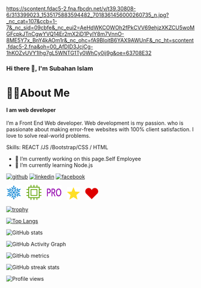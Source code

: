 https://scontent.fdac5-2.fna.fbcdn.net/v/t39.30808-6/313399023_1535175883594482_7018361456000260735_n.jpg?_nc_cat=107&ccb=1-7&_nc_sid=09cbfe&_nc_eui2=AeHdWKCOWOh2fPkCVV69ehjzXKZCU5woMGFcpkJTnCgwYVQ14Er2mX2iD1PylY8m7VnnO-8ME5Y7x_BnY4kAOm1r&_nc_ohc=fA9BloitB6YAX9AWUnF&_nc_ht=scontent.fdac5-2.fna&oh=00_AfDID3JcjCg-1hKOZvUVY1Ihg7gL5WNTG1Ty0WhCy0ij9g&oe=63708E32
### Hi there 👋,  I'm Subahan Islam
<h1>👨‍🏫About Me</h1>
<h4>I am web developer</h4>

I’m a Front End Web developer. Web development is my passion. who is passionate about making error-free websites with 100% client satisfaction. I love to solve real-world problems.

Skills:  REACT /JS /Bootstrap/CSS / HTML

- 🔭 I’m currently working on this page.Self Employee 
- 🌱 I’m currently learning Node.js 


[<img src='https://cdn.jsdelivr.net/npm/simple-icons@3.0.1/icons/github.svg' alt='github' height='40'>](https://github.com/subahanislamdev)  [<img src='https://cdn.jsdelivr.net/npm/simple-icons@3.0.1/icons/linkedin.svg' alt='linkedin' height='40'>](https://www.linkedin.com/in/subahan-islam-5bb64a1ba/)  [<img src='https://cdn.jsdelivr.net/npm/simple-icons@3.0.1/icons/facebook.svg' alt='facebook' height='40'>](https://www.facebook.com/mdsubahan.islam.7)  

<a href='https://archiveprogram.github.com/'><img src='https://raw.githubusercontent.com/acervenky/animated-github-badges/master/assets/acbadge.gif' width='40' height='40'></a> <a href='https://docs.github.com/en/developers'><img src='https://raw.githubusercontent.com/acervenky/animated-github-badges/master/assets/devbadge.gif' width='40' height='40'></a> <a href='https://github.com/pricing'><img src='https://raw.githubusercontent.com/acervenky/animated-github-badges/master/assets/pro.gif' width='40' height='40'></a> <a href='https://stars.github.com/'><img src='https://raw.githubusercontent.com/acervenky/animated-github-badges/master/assets/starbadge.gif' width='35' height='35'></a> <a href='https://docs.github.com/en/github/supporting-the-open-source-community-with-github-sponsors'><img src='https://raw.githubusercontent.com/acervenky/animated-github-badges/master/assets/sponsorbadge.gif' width='35' height='35'></a> 

[![trophy](https://github-profile-trophy.vercel.app/?username=subahanislamdev)](https://github.com/ryo-ma/github-profile-trophy)

[![Top Langs](https://github-readme-stats.vercel.app/api/top-langs/?username=subahanislamdev)](https://github.com/anuraghazra/github-readme-stats)

![GitHub stats](https://github-readme-stats.vercel.app/api?username=subahanislamdev&show_icons=true)  

![GitHub Activity Graph](https://activity-graph.herokuapp.com/graph?username=subahanislamdev)  

![GitHub metrics](https://metrics.lecoq.io/subahanislamdev)  

![GitHub streak stats](https://github-readme-streak-stats.herokuapp.com/?user=subahanislamdev)  

![Profile views](https://gpvc.arturio.dev/subahanislamdev)  
